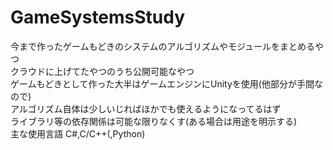 # GameSystemsStudy
今まで作ったゲームもどきのシステムのアルゴリズムやモジュールをまとめるやつ  
クラウドに上げてたやつのうち公開可能なやつ  
ゲームもどきとして作った大半はゲームエンジンにUnityを使用(他部分が手間なので)  
アルゴリズム自体は少しいじればほかでも使えるようになってるはず  
ライブラリ等の依存関係は可能な限りなくす(ある場合は用途を明示する)  
主な使用言語 C#,C/C++(,Python)
